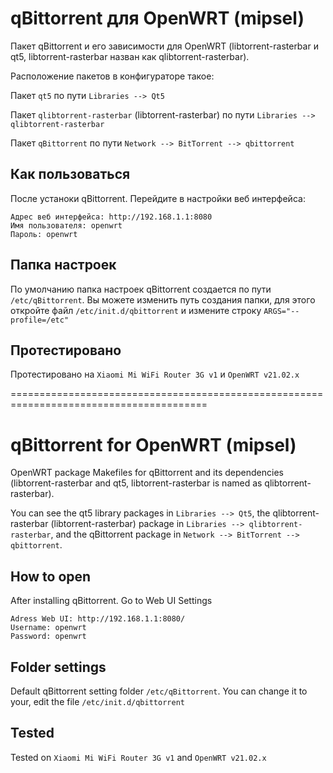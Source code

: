 # qBittorrent для OpenWRT (mipsel)
Пакет qBittorrent и его зависимости для OpenWRT (libtorrent-rasterbar и qt5, libtorrent-rasterbar назван как qlibtorrent-rasterbar).

Расположение пакетов в конфигураторе такое:

Пакет `qt5` по пути `Libraries --> Qt5`

Пакет `qlibtorrent-rasterbar` (libtorrent-rasterbar) по пути `Libraries --> qlibtorrent-rasterbar`

Пакет `qBittorrent` по пути `Network --> BitTorrent --> qbittorrent`


## Как пользоваться
После устаноки qBittorrent. Перейдите в настройки веб интерфейса:
```
Адрес веб интерфейса: http://192.168.1.1:8080
Имя пользователя: openwrt
Пароль: openwrt
```


## Папка настроек
По умолчанию папка настроек qBittorrent создается по пути `/etc/qBittorrent`. Вы можете изменить путь создания папки, для этого откройте файл `/etc/init.d/qbittorrent` и измените строку `ARGS="--profile=/etc"`


## Протестировано
Протестировано на `Xiaomi Mi WiFi Router 3G v1` и `OpenWRT v21.02.x`


========================================================================================
# qBittorrent for OpenWRT (mipsel)
OpenWRT package Makefiles for qBittorrent and its dependencies (libtorrent-rasterbar and qt5, libtorrent-rasterbar is named as qlibtorrent-rasterbar).

You can see the qt5 library packages in `Libraries --> Qt5`, the qlibtorrent-rasterbar (libtorrent-rasterbar) package in `Libraries --> qlibtorrent-rasterbar`, and the qBittorrent package in `Network --> BitTorrent --> qbittorrent`.

## How to open
After installing qBittorrent. Go to Web UI Settings 
```
Adress Web UI: http://192.168.1.1:8080/
Username: openwrt
Password: openwrt
```

## Folder settings
Default qBittorrent setting folder `/etc/qBittorrent`. You can change it to your, edit the file `/etc/init.d/qbittorrent`

## Tested
Tested on `Xiaomi Mi WiFi Router 3G v1` and `OpenWRT v21.02.x`
